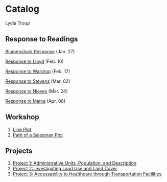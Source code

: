 # Catalog

Lydia Troup

## Response to Readings
[Blumenstock Response](https://lydiatroup.github.io/workshop/blumenstock) (Jan. 27)

[Response to Lloyd](https://lydiatroup.github.io/workshop/Lloyd) (Feb. 10)

[Response to Wardrop](https://lydiatroup.github.io/workshop/Wardrop) (Feb. 17)

[Response to Stevens](https://lydiatroup.github.io/workshop/Stevens) (Mar. 02)

[Response to Nieves](https://lydiatroup.github.io/workshop/Nieves) (Mar. 24)

[Response to Maina](https://lydiatroup.github.io/workshop/Maina) (Apr. 08)

## Workshop

1. [Line Plot](https://github.com/lydiatroup/workshop/blob/master/plot2.png)
2. [Path of a Salesman Plot](https://github.com/lydiatroup/workshop/blob/master/7homes_plot.png)

## Projects
1. [Project 1: Administrative Units, Population, and Description](https://lydiatroup.github.io/workshop/Project1)
2. [Project 2: Investigating Land Use and Land Cover](https://lydiatroup.github.io/workshop/Project2)
3. [Project 3: Accessability to Healthcare through Transportation Facilities](https://lydiatroup.github.io/workshop/Project3)
